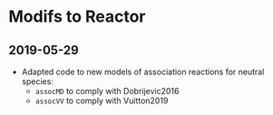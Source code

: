 # Modifs to Reactor

## 2019-05-29
* Adapted code to new models of association reactions for neutral species:   
    + `assocMD` to comply with Dobrijevic2016 
    + `assocVV` to comply with Vuitton2019
